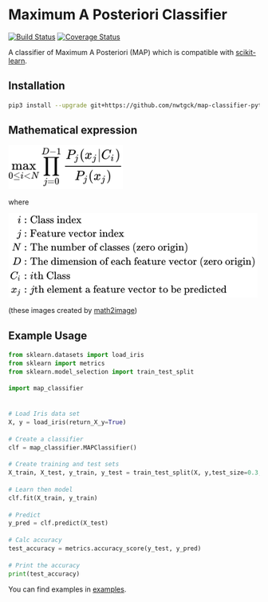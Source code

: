 # Maximum A Posteriori Classifier

[![Build Status](https://travis-ci.org/nwtgck/map-classifier-python.svg?branch=develop)](https://travis-ci.org/nwtgck/map-classifier-python) [![Coverage Status](https://coveralls.io/repos/github/nwtgck/map-classifier-python/badge.svg?branch=develop)](https://coveralls.io/github/nwtgck/map-classifier-python?branch=develop) 

A classifier of Maximum A Posteriori (MAP) which is compatible with [scikit-learn](http://scikit-learn.org/).


## Installation

```bash
pip3 install --upgrade git+https://github.com/nwtgck/map-classifier-python.git
```

## Mathematical expression

<img src="math_expressions/map_expression.svg" width="230">

where

<img src="math_expressions/variable_definitions.svg" width="500">

(these images created by [math2image](https://github.com/nwtgck/math2image-npm))


## Example Usage

```python
from sklearn.datasets import load_iris
from sklearn import metrics
from sklearn.model_selection import train_test_split

import map_classifier


# Load Iris data set
X, y = load_iris(return_X_y=True)

# Create a classifier
clf = map_classifier.MAPClassifier()

# Create training and test sets
X_train, X_test, y_train, y_test = train_test_split(X, y,test_size=0.3, random_state=40)

# Learn then model
clf.fit(X_train, y_train)

# Predict
y_pred = clf.predict(X_test)

# Calc accuracy
test_accuracy = metrics.accuracy_score(y_test, y_pred)

# Print the accuracy
print(test_accuracy)
```

You can find examples in [examples](examples).